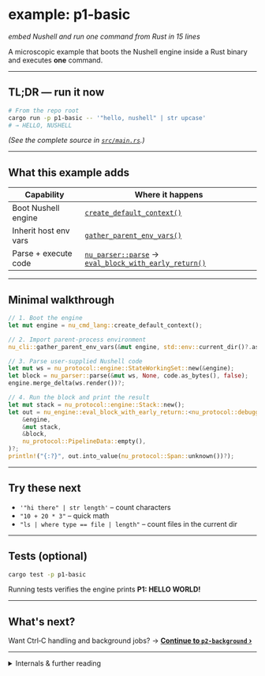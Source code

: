 # example: p1‑basic

_embed Nushell and run one command from Rust in 15 lines_

A microscopic example that boots the Nushell engine inside a Rust binary and
executes **one** command.

---

## TL;DR — run it now

```bash
# From the repo root
cargo run -p p1-basic -- '"hello, nushell" | str upcase'
# → HELLO, NUSHELL
```

_(See the complete source in [`src/main.rs`](./src/main.rs).)_

---

## What this example adds

| Capability            | Where it happens                                                                                                                                                                                     |
| --------------------- | ---------------------------------------------------------------------------------------------------------------------------------------------------------------------------------------------------- |
| Boot Nushell engine   | [`create_default_context()`](https://docs.rs/nu-cmd-lang/latest/nu_cmd_lang/fn.create_default_context.html)                                                                                          |
| Inherit host env vars | [`gather_parent_env_vars()`](https://docs.rs/nu-cli/latest/nu_cli/fn.gather_parent_env_vars.html)                                                                                                    |
| Parse + execute code  | [`nu_parser::parse`](https://docs.rs/nu-parser/latest/nu_parser/fn.parse.html) → [`eval_block_with_early_return()`](https://docs.rs/nu-engine/latest/nu_engine/fn.eval_block_with_early_return.html) |

---

## Minimal walkthrough

```rust
// 1. Boot the engine
let mut engine = nu_cmd_lang::create_default_context();

// 2. Import parent‑process environment
nu_cli::gather_parent_env_vars(&mut engine, std::env::current_dir()?.as_ref());

// 3. Parse user‑supplied Nushell code
let mut ws = nu_protocol::engine::StateWorkingSet::new(&engine);
let block = nu_parser::parse(&mut ws, None, code.as_bytes(), false);
engine.merge_delta(ws.render())?;

// 4. Run the block and print the result
let mut stack = nu_protocol::engine::Stack::new();
let out = nu_engine::eval_block_with_early_return::<nu_protocol::debugger::WithoutDebug>(
    &engine,
    &mut stack,
    &block,
    nu_protocol::PipelineData::empty(),
)?;
println!("{:?}", out.into_value(nu_protocol::Span::unknown())?);
```

---

## Try these next

- `'"hi there" | str length'` – count characters
- `"10 + 20 * 3"` – quick math
- `"ls | where type == file | length"` – count files in the current dir

---

## Tests (optional)

```bash
cargo test -p p1-basic
```

Running tests verifies the engine prints **P1: HELLO WORLD!**

---

## What's next?

Want Ctrl‑C handling and background jobs? →
**[Continue to `p2-background` ›](../p2-background/README.md)**

---

<details>
<summary>Internals &amp; further reading</summary>

- [How Nushell Code Gets Run](https://www.nushell.sh/book/how_nushell_code_gets_run.html)
  — deep dive into the pipeline that turns text into executed blocks.
- [nu-protocol API docs](https://docs.rs/nu-protocol/latest/nu_protocol/) —
  reference for
  [`EngineState`](https://docs.rs/nu-protocol/latest/nu_protocol/engine/struct.EngineState.html),
  [`Stack`](https://docs.rs/nu-protocol/latest/nu_protocol/engine/struct.Stack.html),
  [`PipelineData`](https://docs.rs/nu-protocol/latest/nu_protocol/struct.PipelineData.html),
  etc.

</details>

